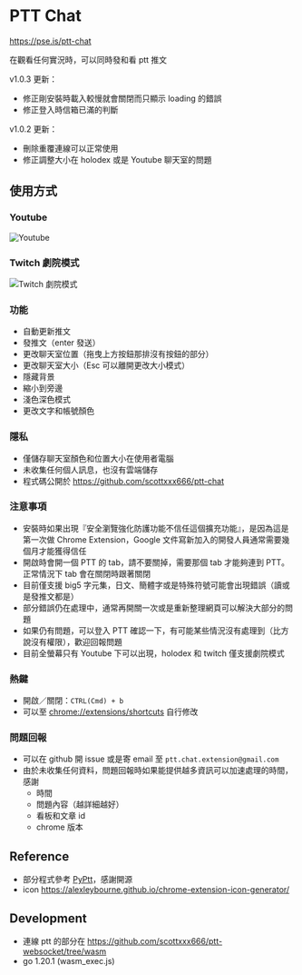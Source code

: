 # PTT Chat

https://pse.is/ptt-chat

在觀看任何實況時，可以同時發和看 ptt 推文

v1.0.3 更新：
- 修正剛安裝時載入較慢就會關閉而只顯示 loading 的錯誤
- 修正登入時信箱已滿的判斷

v1.0.2 更新：
- 刪除重覆連線可以正常使用
- 修正調整大小在 holodex 或是 Youtube 聊天室的問題

## 使用方式

[//]: # (- 詳細圖文教學請至 https://github.com/scottxxx666/ptt-chat#使用方式)

### Youtube

![Youtube](/docs/youtube.gif)

### Twitch 劇院模式

![Twitch 劇院模式](/docs/twitch.gif)

### 功能

- 自動更新推文
- 發推文（enter 發送）
- 更改聊天室位置（拖曳上方按鈕那排沒有按鈕的部分）
- 更改聊天室大小（Esc 可以離開更改大小模式）
- 隱藏背景
- 縮小到旁邊
- 淺色深色模式
- 更改文字和帳號顏色

### 隱私

- 僅儲存聊天室顏色和位置大小在使用者電腦
- 未收集任何個人訊息，也沒有雲端儲存
- 程式碼公開於 https://github.com/scottxxx666/ptt-chat

### 注意事項

- 安裝時如果出現『安全瀏覽強化防護功能不信任這個擴充功能』，是因為這是第一次做 Chrome Extension，Google
  文件寫新加入的開發人員通常需要幾個月才能獲得信任
- 開啟時會開一個 PTT 的 tab，請不要關掉，需要那個 tab 才能夠連到 PTT。正常情況下 tab 會在關閉時跟著關閉
- 目前僅支援 big5 字元集，日文、簡體字或是特殊符號可能會出現錯誤（讀或是發推文都是）
- 部分錯誤仍在處理中，通常再開關一次或是重新整理網頁可以解決大部分的問題
- 如果仍有問題，可以登入 PTT 確認一下，有可能某些情況沒有處理到（比方說沒有權限），歡迎回報問題
- 目前全螢幕只有 Youtube 下可以出現，holodex 和 twitch 僅支援劇院模式

### 熱鍵

- 開啟／關閉：`CTRL(Cmd) + b`
- 可以至 [chrome://extensions/shortcuts](chrome://extensions/shortcuts) 自行修改

### 問題回報

- 可以在 github 開 issue 或是寄 email 至 `ptt.chat.extension@gmail.com`
- 由於未收集任何資料，問題回報時如果能提供越多資訊可以加速處理的時間，感謝
    - 時間
    - 問題內容（越詳細越好）
    - 看板和文章 id
    - chrome 版本

## Reference

- 部分程式參考 [PyPtt](https://github.com/PyPtt/PyPtt)，感謝開源
- icon https://alexleybourne.github.io/chrome-extension-icon-generator/

## Development

- 連線 ptt 的部分在 https://github.com/scottxxx666/ptt-websocket/tree/wasm
- go 1.20.1 (wasm_exec.js)
